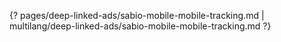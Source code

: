 {? pages/deep-linked-ads/sabio-mobile-mobile-tracking.md | multilang/deep-linked-ads/sabio-mobile-mobile-tracking.md ?}
